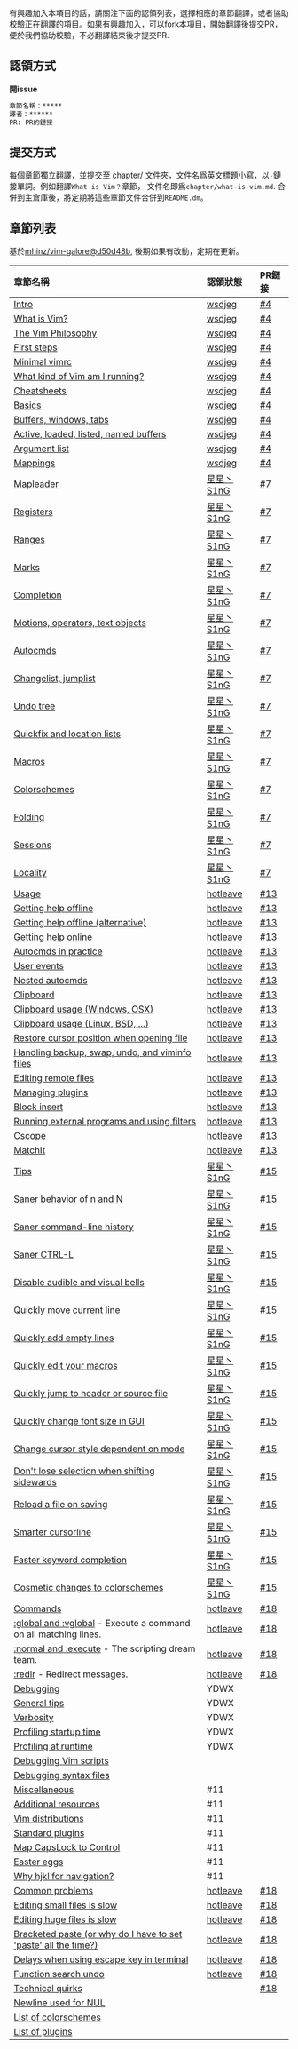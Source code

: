 有興趣加入本項目的話，請關注下面的認領列表，選擇相應的章節翻譯，或者協助校驗正在翻譯的項目。如果有興趣加入，可以fork本項目，開始翻譯後提交PR，便於我們協助校驗，不必翻譯結束後才提交PR.

## 認領方式

**開issue**

```md
章節名稱：*****
譯者：******
PR: PR的鏈接
```

## 提交方式

每個章節獨立翻譯，並提交至 [chapter/](chapter/) 文件夾，文件名爲英文標題小寫，以`-`鏈接單詞。例如翻譯`What is Vim？`章節， 文件名即爲`chapter/what-is-vim.md`. 合併到主倉庫後，將定期將這些章節文件合併到`README.dm`。

## 章節列表

基於[mhinz/vim-galore@d50d48b](https://github.com/mhinz/vim-galore/tree/d50d48bce40bbbd99a0528a2893b00cf54a6f4b9), 後期如果有改動，定期在更新。

|章節名稱|認領狀態|PR鏈接|
|:------|:------|:------|
| [Intro](https://github.com/mhinz/vim-galore#intro) | [wsdjeg] | [#4] |
| [What is Vim?](https://github.com/mhinz/vim-galore#what-is-vim) | [wsdjeg] | [#4] |
| [The Vim Philosophy](https://github.com/mhinz/vim-galore#the-vim-philosophy) | [wsdjeg] | [#4] |
| [First steps](https://github.com/mhinz/vim-galore#first-steps) | [wsdjeg] | [#4] |
| [Minimal vimrc](https://github.com/mhinz/vim-galore#minimal-vimrc) | [wsdjeg] | [#4] |
| [What kind of Vim am I running?](https://github.com/mhinz/vim-galore#what-kind-of-vim-am-i-running) | [wsdjeg] | [#4] |
| [Cheatsheets](https://github.com/mhinz/vim-galore#cheatsheets) | [wsdjeg] | [#4] |
| [Basics](https://github.com/mhinz/vim-galore#basics-1) | [wsdjeg] | [#4] |
| [Buffers, windows, tabs](https://github.com/mhinz/vim-galore#buffers-windows-tabs) | [wsdjeg] | [#4] |
| [Active, loaded, listed, named buffers](https://github.com/mhinz/vim-galore#active-loaded-listed-named-buffers) | [wsdjeg] | [#4] |
| [Argument list](https://github.com/mhinz/vim-galore#argument-list) | [wsdjeg] | [#4] |
| [Mappings](https://github.com/mhinz/vim-galore#mappings) | [wsdjeg] | [#4] |
| [Mapleader](https://github.com/mhinz/vim-galore#mapleader) | [星星丶S1nG] | [#7] |
| [Registers](https://github.com/mhinz/vim-galore#registers) | [星星丶S1nG] | [#7] |
| [Ranges](https://github.com/mhinz/vim-galore#ranges) | [星星丶S1nG] | [#7] |
| [Marks](https://github.com/mhinz/vim-galore#marks) | [星星丶S1nG] | [#7] |
| [Completion](https://github.com/mhinz/vim-galore#completion) | [星星丶S1nG] | [#7] |
| [Motions, operators, text objects](https://github.com/mhinz/vim-galore#motions-operators-text-objects) | [星星丶S1nG] | [#7] |
| [Autocmds](https://github.com/mhinz/vim-galore#autocmds) | [星星丶S1nG] | [#7] |
| [Changelist, jumplist](https://github.com/mhinz/vim-galore#changelist-jumplist) | [星星丶S1nG] | [#7] |
| [Undo tree](https://github.com/mhinz/vim-galore#undo-tree) | [星星丶S1nG] | [#7] |
| [Quickfix and location lists](https://github.com/mhinz/vim-galore#quickfix-and-location-lists) | [星星丶S1nG] | [#7] |
| [Macros](https://github.com/mhinz/vim-galore#macros) | [星星丶S1nG] | [#7] |
| [Colorschemes](https://github.com/mhinz/vim-galore#colorschemes) | [星星丶S1nG] | [#7] |
| [Folding](https://github.com/mhinz/vim-galore#folding) | [星星丶S1nG] | [#7] |
| [Sessions](https://github.com/mhinz/vim-galore#sessions) | [星星丶S1nG] | [#7] |
| [Locality](https://github.com/mhinz/vim-galore#locality) | [星星丶S1nG] | [#7] |
| [Usage](https://github.com/mhinz/vim-galore#usage-1) | [hotleave] | [#13] |
| [Getting help offline](https://github.com/mhinz/vim-galore#getting-help-offline) | [hotleave] | [#13] |
| [Getting help offline (alternative)](https://github.com/mhinz/vim-galore#getting-help-offline-alternative) | [hotleave] | [#13] |
| [Getting help online](https://github.com/mhinz/vim-galore#getting-help-online) | [hotleave] | [#13] |
| [Autocmds in practice](https://github.com/mhinz/vim-galore#autocmds-in-practice) | [hotleave] | [#13] |
| [User events](https://github.com/mhinz/vim-galore#user-events) | [hotleave] | [#13] |
| [Nested autocmds](https://github.com/mhinz/vim-galore#nested-autocmds) | [hotleave] | [#13] |
| [Clipboard](https://github.com/mhinz/vim-galore#clipboard) | [hotleave] | [#13] |
| [Clipboard usage (Windows, OSX)](https://github.com/mhinz/vim-galore#clipboard-usage-windows-osx) | [hotleave] | [#13] |
| [Clipboard usage (Linux, BSD, ...)](https://github.com/mhinz/vim-galore#clipboard-usage-linux-bsd-) | [hotleave] | [#13] |
| [Restore cursor position when opening file](https://github.com/mhinz/vim-galore#restore-cursor-position-when-opening-file) | [hotleave] | [#13] |
| [Handling backup, swap, undo, and viminfo files](https://github.com/mhinz/vim-galore#handling-backup-swap-undo-and-viminfo-files) | [hotleave] | [#13] |
| [Editing remote files](https://github.com/mhinz/vim-galore#editing-remote-files) | [hotleave] | [#13] |
| [Managing plugins](https://github.com/mhinz/vim-galore#managing-plugins) | [hotleave] | [#13] |
| [Block insert](https://github.com/mhinz/vim-galore#block-insert) | [hotleave] | [#13] |
| [Running external programs and using filters](https://github.com/mhinz/vim-galore#running-external-programs-and-using-filters) | [hotleave] | [#13] |
| [Cscope](https://github.com/mhinz/vim-galore#cscope) | [hotleave] | [#13] |
| [MatchIt](https://github.com/mhinz/vim-galore#matchit) | [hotleave] | [#13] |
| [Tips](https://github.com/mhinz/vim-galore#tips-1) | [星星丶S1nG] | [#15] |
| [Saner behavior of n and N](https://github.com/mhinz/vim-galore#saner-behavior-of-n-and-n) | [星星丶S1nG] | [#15] |
| [Saner command-line history](https://github.com/mhinz/vim-galore#saner-command-line-history) | [星星丶S1nG] | [#15] |
| [Saner CTRL-L](https://github.com/mhinz/vim-galore#saner-ctrl-l) | [星星丶S1nG] | [#15] |
| [Disable audible and visual bells](https://github.com/mhinz/vim-galore#disable-audible-and-visual-bells) | [星星丶S1nG] | [#15] |
| [Quickly move current line](https://github.com/mhinz/vim-galore#quickly-move-current-line) | [星星丶S1nG] | [#15] |
| [Quickly add empty lines](https://github.com/mhinz/vim-galore#quickly-add-empty-lines) | [星星丶S1nG] | [#15] |
| [Quickly edit your macros](https://github.com/mhinz/vim-galore#quickly-edit-your-macros) | [星星丶S1nG] | [#15] |
| [Quickly jump to header or source file](https://github.com/mhinz/vim-galore#quickly-jump-to-header-or-source-file) | [星星丶S1nG] | [#15] |
| [Quickly change font size in GUI](https://github.com/mhinz/vim-galore#quickly-change-font-size-in-gui) | [星星丶S1nG] | [#15] |
| [Change cursor style dependent on mode](https://github.com/mhinz/vim-galore#change-cursor-style-dependent-on-mode) | [星星丶S1nG] | [#15] |
| [Don't lose selection when shifting sidewards](https://github.com/mhinz/vim-galore#dont-lose-selection-when-shifting-sidewards) | [星星丶S1nG] | [#15] |
| [Reload a file on saving](https://github.com/mhinz/vim-galore#reload-a-file-on-saving) | [星星丶S1nG] | [#15] |
| [Smarter cursorline](https://github.com/mhinz/vim-galore#smarter-cursorline) | [星星丶S1nG] | [#15] |
| [Faster keyword completion](https://github.com/mhinz/vim-galore#faster-keyword-completion) | [星星丶S1nG] | [#15] |
| [Cosmetic changes to colorschemes](https://github.com/mhinz/vim-galore#cosmetic-changes-to-colorschemes) | [星星丶S1nG] | [#15] |
| [Commands](https://github.com/mhinz/vim-galore#commands-1) | [hotleave] | [#18] |
| [:global and :vglobal](https://github.com/mhinz/vim-galore#global-and-vglobal) - Execute a command on all matching lines. | [hotleave] | [#18] |
| [:normal and :execute](https://github.com/mhinz/vim-galore#normal-and-execute) - The scripting dream team. | [hotleave] | [#18] |
| [:redir](https://github.com/mhinz/vim-galore#redir) - Redirect messages. | [hotleave] | [#18] |
| [Debugging](https://github.com/mhinz/vim-galore#debugging-1) | YDWX | |
| [General tips](https://github.com/mhinz/vim-galore#general-tips) | YDWX | |
| [Verbosity](https://github.com/mhinz/vim-galore#verbosity) | YDWX | |
| [Profiling startup time](https://github.com/mhinz/vim-galore#profiling-startup-time) | YDWX | |
| [Profiling at runtime](https://github.com/mhinz/vim-galore#profiling-at-runtime) | YDWX | |
| [Debugging Vim scripts](https://github.com/mhinz/vim-galore#debugging-vim-scripts) | | |
| [Debugging syntax files](https://github.com/mhinz/vim-galore#debugging-syntax-files) | | |
| [Miscellaneous](https://github.com/mhinz/vim-galore#miscellaneous-1) | #11 | |
| [Additional resources](https://github.com/mhinz/vim-galore#additional-resources) | #11 | |
| [Vim distributions](https://github.com/mhinz/vim-galore#vim-distributions) | #11 | |
| [Standard plugins](https://github.com/mhinz/vim-galore#standard-plugins) | #11 | |
| [Map CapsLock to Control](https://github.com/mhinz/vim-galore#map-capslock-to-control) | #11 | |
| [Easter eggs](https://github.com/mhinz/vim-galore#easter-eggs) | #11 | |
| [Why hjkl for navigation?](https://github.com/mhinz/vim-galore#why-hjkl-for-navigation) | #11 | |
| [Common problems](https://github.com/mhinz/vim-galore#common-problems-1) | [hotleave] | [#18] |
| [Editing small files is slow](https://github.com/mhinz/vim-galore#editing-small-files-is-slow) | [hotleave] | [#18] |
| [Editing huge files is slow](https://github.com/mhinz/vim-galore#editing-huge-files-is-slow) | [hotleave] | [#18] |
| [Bracketed paste (or why do I have to set 'paste' all the time?)](https://github.com/mhinz/vim-galore#bracketed-paste-or-why-do-i-have-to-set-paste-all-the-time) | [hotleave] | [#18] |
| [Delays when using escape key in terminal](https://github.com/mhinz/vim-galore#delays-when-using-escape-key-in-terminal) | [hotleave] | [#18] |
| [Function search undo](https://github.com/mhinz/vim-galore#function-search-undo) | [hotleave] | [#18] |
| [Technical quirks](https://github.com/mhinz/vim-galore#technical-quirks-1) | | [#18] |
| [Newline used for NUL](https://github.com/mhinz/vim-galore#newline-used-for-nul) | | |
| [List of colorschemes](https://github.com/mhinz/vim-galore#list-of-colorschemes-1) | | |
| [List of plugins](https://github.com/mhinz/vim-galorecontents/plugins.md) | | |


<!-- plublic links for prs -->
[#4]: https://github.com/wsdjeg/vim-galore-zh_cn/pull/4
[#7]: https://github.com/wsdjeg/vim-galore-zh_cn/pull/7
[#13]: https://github.com/wsdjeg/vim-galore-zh_cn/pull/13
[#15]: https://github.com/wsdjeg/vim-galore-zh_cn/pull/15
[#18]: https://github.com/wsdjeg/vim-galore-zh_cn/pull/18

<!-- plublic links for users -->
[wsdjeg]: https://github.com/wsdjeg
[星星丶S1nG]: https://github.com/S1ngS1ng
[Hotleave]: https://github.com/hotleave

